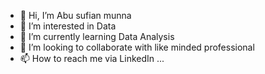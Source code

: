 - 👋 Hi, I’m Abu sufian munna
- 👀 I’m interested in Data
- 🌱 I’m currently learning Data Analysis
- 💞️ I’m looking to collaborate with like minded professional
- 📫 How to reach me via LinkedIn
...

<!---
munna2627/munna2627 is a ✨ special ✨ repository because its `README.md` (this file) appears on your GitHub profile.
You can click the Preview link to take a look at your changes.
--->

